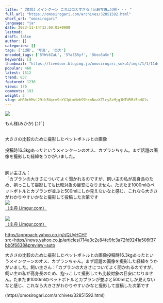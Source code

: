 ```yaml
---
title: "【驚愕】メインクーン これは巨大すぎる！比較写真…公開・・・ "
full_url: "https://omosirogari.com/archives/32851592.html"
short_url: "omosirogari"
language: "ja"
date: 2023-11-14T12:00:03+0900
lastmod: 
draft: false
author: []
categories: []
tags: ['公開', '写真', '巨大']
encoded_tags: ['5YWs6ZaL', '5YaZ55yf', '5beo5aSn']
keywords: []
thumbnail: "https://livedoor.blogimg.jp/omosirogari_soku1/imgs/1/1/11dcfd52.jpg"
popular: 468
latest: 1512
trend: 837
featured: 1230
views: 176
comments: 193
weight: 2
slug: aHR0cHMvL29tb3Npcm9nYXJpLmNvbS9hcmNoaXZlcy8zMjg1MTU5Mi5odG1s
---
```


![](https://livedoor.blogimg.jp/omosirogari_soku1/imgs/1/1/11dcfd52.jpg)

<div><p>もん様(みかか) [ﾆﾀﾞ] </p><br> 大きさの比較のために撮影したペットボトルとの画像 <br> <br> 投稿時16.3kgあったというメインクーンのオス、カプランちゃん。まず話題の画像を撮影した経緯をうかがいました。 <br> <br> <br> 飼い主さん： <br> 「カプランの大きさについてよく聞かれるのですが、飼い主の私が高身長のため、抱っこして撮影しても比較対象の目安になりません。たまたま1000mlのペットボトルとカプランが並ぶと500mlにしか見えないなと感じ、これなら大きさがわかりやすいかなと撮影して投稿した次第です <br> <a href='https//i.imgur.com/wJzhZD3.png' target='_blank' class='' id='img_1_1'><img src='https//livedoor.blogimg.jp/omosirogari_soku1/imgs/f/8/f80df347.png'><br>（出典 i.imgur.com）<br></a> <br> <a href='https//i.imgur.com/IfniFvr.jpeg' target='_blank' class='' id='img_1_2'><img src='https//livedoor.blogimg.jp/omosirogari_soku1/imgs/0/3/03f480c7.jpg'><br>（出典 i.imgur.com）<br></a> <br> <a target='_blank' href='https//approach.yahoo.co.jp/r/QUyHCH?src=https//news.yahoo.co.jp/articles/714a3c2e84fe9fc3a72fd9241a506f37bb6f6838&preview=auto'>https//approach.yahoo.co.jp/r/QUyHCH?src=https//news.yahoo.co.jp/articles/714a3c2e84fe9fc3a72fd9241a506f37bb6f6838&preview=auto</a><p>大きさの比較のために撮影したペットボトルとの画像投稿時16.3kgあったというメインクーンのオス、カプランちゃん。まず話題の画像を撮影した経緯をうかがいました。飼い主さん：「カプランの大きさについてよく聞かれるのですが、飼い主の私が高身長のため、抱っこして撮影しても比較対象の目安になりません。たまたま1000mlのペットボトルとカプランが並ぶと500mlにしか見えないなと感じ、これなら大きさがわかりやすいかなと撮影して投稿した次第です</p></div>

(https//omosirogari.com/archives/32851592.html)
